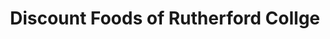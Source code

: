 ---
title: "Discount Foods of Rutherford Collge"
url: /connelly-springs/discount-foods-of-rutherford-collge/
shop: Lebensmittel
---